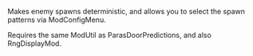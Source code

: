 Makes enemy spawns deterministic, and allows you to select the spawn patterns via ModConfigMenu.

Requires the same ModUtil as ParasDoorPredictions, and also RngDisplayMod.
